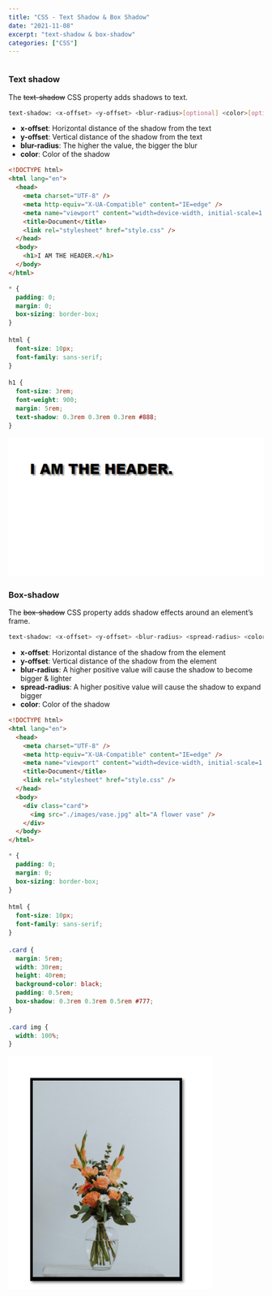 ```yaml
---
title: "CSS - Text Shadow & Box Shadow"
date: "2021-11-08"
excerpt: "text-shadow & box-shadow"
categories: ["CSS"]
---
```


```toc

```

### Text shadow

The ~~text-shadow~~ CSS property adds shadows to text.

```sh {numberLines}
text-shadow: <x-offset> <y-offset> <blur-radius>[optional] <color>[optional]
```

- **x-offset**: Horizontal distance of the shadow from the text
- **y-offset**: Vertical distance of the shadow from the text
- **blur-radius**: The higher the value, the bigger the blur
- **color**: Color of the shadow

```html {numberLines, 11-11}
<!DOCTYPE html>
<html lang="en">
  <head>
    <meta charset="UTF-8" />
    <meta http-equiv="X-UA-Compatible" content="IE=edge" />
    <meta name="viewport" content="width=device-width, initial-scale=1.0" />
    <title>Document</title>
    <link rel="stylesheet" href="style.css" />
  </head>
  <body>
    <h1>I AM THE HEADER.</h1>
  </body>
</html>
```

```css {numberLines, 16-16}
* {
  padding: 0;
  margin: 0;
  box-sizing: border-box;
}

html {
  font-size: 10px;
  font-family: sans-serif;
}

h1 {
  font-size: 3rem;
  font-weight: 900;
  margin: 5rem;
  text-shadow: 0.3rem 0.3rem 0.3rem #888;
}
```

![Text Shadow](../images/shadow/header.png)

### Box-shadow

The ~~box-shadow~~ CSS property adds shadow effects around an element’s frame.

```sh {numberLines}
text-shadow: <x-offset> <y-offset> <blur-radius> <spread-radius> <color>[optional]
```

- **x-offset**: Horizontal distance of the shadow from the element
- **y-offset**: Vertical distance of the shadow from the element
- **blur-radius**: A higher positive value will cause the shadow to become bigger & lighter
- **spread-radius**: A higher positive value will cause the shadow to expand bigger
- **color**: Color of the shadow

```html {numberLines, 11-13}
<!DOCTYPE html>
<html lang="en">
  <head>
    <meta charset="UTF-8" />
    <meta http-equiv="X-UA-Compatible" content="IE=edge" />
    <meta name="viewport" content="width=device-width, initial-scale=1.0" />
    <title>Document</title>
    <link rel="stylesheet" href="style.css" />
  </head>
  <body>
    <div class="card">
      <img src="./images/vase.jpg" alt="A flower vase" />
    </div>
  </body>
</html>
```

```css {numberLines, 18-18}
* {
  padding: 0;
  margin: 0;
  box-sizing: border-box;
}

html {
  font-size: 10px;
  font-family: sans-serif;
}

.card {
  margin: 5rem;
  width: 30rem;
  height: 40rem;
  background-color: black;
  padding: 0.5rem;
  box-shadow: 0.3rem 0.3rem 0.5rem #777;
}

.card img {
  width: 100%;
}
```

![Flower Vase](../images/shadow/vase.png)
